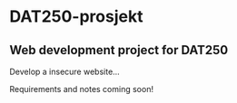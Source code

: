 # DAT250-prosjekt

## Web development project for DAT250

Develop a insecure website...

Requirements and notes coming soon!

